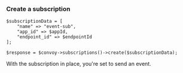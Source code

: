 ### Create a subscription

```php[example]
$subscriptionData = [
    "name" => "event-sub",
    "app_id" => $appId,
    "endpoint_id" => $endpointId
];

$response = $convoy->subscriptions()->create($subscriptionData);
```

With the subscription in place, you're set to send an event.
